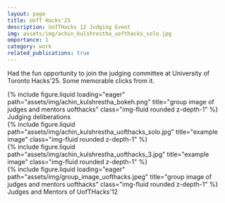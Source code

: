 ```yaml
---
layout: page
title: UofT Hacks'25
description: UofTHacks 12 Judging Event
img: assets/img/achin_kulshrestha_uofthacks_solo.jpg
omportance: 1
category: work
related_publications: true
---
```


Had the fun opportunity to join the judging committee at University of Toronto Hacks'25. Some memorable clicks from it.

<div class="row">
    <div class="col-sm mt-3 mt-md-0">
        {% include figure.liquid loading="eager" path="assets/img/achin_kulshrestha_bokeh.png" title="group image of judges and mentors uofthacks" class="img-fluid rounded z-depth-1" %}
    </div>
</div>
<div class="caption">
    Judging deliberations
</div>

<div class="row justify-content-sm-center">
    <div class="col-sm-8 mt-3 mt-md-0">
        {% include figure.liquid path="assets/img/achin_kulshrestha_uofthacks_solo.jpg" title="example image" class="img-fluid rounded z-depth-1" %}
    </div>
    <div class="col-sm-4 mt-3 mt-md-0">
        {% include figure.liquid path="assets/img/achin_kulshrestha_uofthacks_3.jpg" title="example image" class="img-fluid rounded z-depth-1" %}
    </div>
</div>

<div class="row">
    <div class="col-sm mt-3 mt-md-0">
        {% include figure.liquid loading="eager" path="assets/img/group_image_uofthacks.jpeg" title="group image of judges and mentors uofthacks" class="img-fluid rounded z-depth-1" %}
    </div>
</div>
<div class="caption">
    Judges and Mentors of UofTHacks'12
</div>
